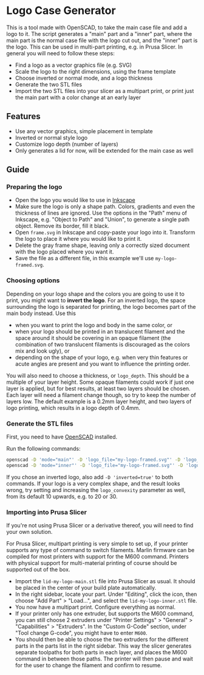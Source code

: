 # Logo Case Generator

This is a tool made with OpenSCAD, to take the main case file and add a logo to
it. The script generates a "main" part and a "inner" part, where the main part
is the normal case file with the logo cut out, and the "inner" part is the
logo. This can be used in multi-part printing, e.g. in Prusa Slicer. In general
you will need to follow these steps:

* Find a logo as a vector graphics file (e.g. SVG)
* Scale the logo to the right dimensions, using the frame template
* Choose inverted or normal mode, and a logo thickness
* Generate the two STL files
* Import the two STL files into your slicer as a multipart print, or print just
  the main part with a color change at an early layer

## Features

* Use any vector graphics, simple placement in template
* Inverted or normal style logo
* Customize logo depth (number of layers)
* Only generates a lid for now, will be extended for the main case as well

## Guide

### Preparing the logo

* Open the logo you would like to use in [Inkscape](https://inkscape.org/)
* Make sure the logo is only a shape path. Colors, gradients and even the
  thickness of lines are ignored. Use the options in the "Path" menu of
  Inkscape, e.g. "Object to Path" and "Union", to generate a single path
  object. Remove its border, fill it black.
* Open `frame.svg` in Inkscape and copy-paste your logo into it. Transform the
  logo to place it where you would like to print it.
* Delete the gray frame shape, leaving only a correctly sized document with the
  logo placed where you want it.
* Save the file as a different file, in this example we'll use `my-logo-framed.svg`.

### Choosing options

Depending on your logo shape and the colors you are going to use it to print,
you might want to **invert the logo**. For an inverted logo, the space
surrounding the logo is separated for printing, the logo becomes part of the
main body instead. Use this 

* when you want to print the logo and body in the same color, or
* when your logo should be printed in an translucent filament and the space
  around it should be covering in an opaque filament (the combination of two
  translucent filaments is discouraged as the colors mix and look ugly), or
* depending on the shape of your logo, e.g. when very thin features or acute
  angles are present and you want to influence the printing order.

You will also need to choose a thickness, or `logo_depth`. This should be a
multiple of your layer height. Some opaque filaments could work if just one
layer is applied, but for best results, at least two layers should be chosen.
Each layer will need a filament change though, so try to keep the number of
layers low. The default example is a 0.2mm layer height, and two layers of logo
printing, which results in a logo depth of 0.4mm.

### Generate the STL files

First, you need to have [OpenSCAD](https://openscad.org/) installed.

Run the following commands:

```bash
openscad -D 'mode="main"' -D 'logo_file="my-logo-framed.svg"' -D 'logo_depth=0.4' logo.scad -o lid-my-logo-main.stl
openscad -D 'mode="inner"' -D 'logo_file="my-logo-framed.svg"' -D 'logo_depth=0.4' logo.scad -o lid-my-logo-inner.stl
```

If you chose an inverted logo, also add `-D 'inverted=true'` to both
commands. If your logo is a very complex shape, and the result looks wrong, try
setting and increasing the `logo_convexity` parameter as well, from its default
10 upwards, e.g. to 20 or 30.

### Importing into Prusa Slicer

If you're not using Prusa Slicer or a derivative thereof, you will need to find
your own solution.

For Prusa Slicer, multipart printing is very simple to set up, if your printer
supports any type of command to switch filaments.  Marlin firmware can be
compiled for most printers with support for the M600 command. Printers with
physical support for multi-material printing of course should be supported out
of the box.

* Import the `lid-my-logo-main.stl` file into Prusa Slicer as usual. It should
  be placed in the center of your build plate automatically.
* In the right sidebar, locate your part. Under "Editing", click the icon, then
  choose "Add Part" > "Load...", and select the `lid-my-logo-inner.stl` file.
* You now have a multipart print. Configure everything as normal.
* If your printer only has one extruder, but supports the M600 command, you can
  still choose 2 extruders under "Printer Settings" > "General" >
  "Capabilities" > "Extruders". In the "Custom G-Code" section, under "Tool
  change G-code", you might have to enter `M600`.
* You should then be able to choose the two extruders for the different parts
  in the parts list in the right sidebar. This way the slicer generates
  separate toolpaths for both parts in each layer, and places the M600 command
  in between those paths. The printer will then pause and wait for the user to
  change the filament and confirm to resume.

